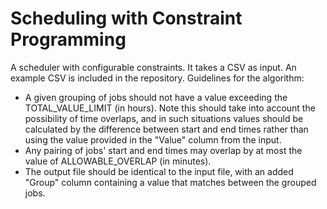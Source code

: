 Scheduling with Constraint Programming
=======================================================================

A scheduler with configurable constraints. It takes a CSV as
input. An example CSV is included in the repository.
Guidelines for the algorithm:
- A given grouping of jobs should not have a value exceeding the
TOTAL_VALUE_LIMIT (in hours). Note this should take into account the
possibility of time overlaps, and in such situations values should be
calculated by the difference between start and end times rather than
using the value provided in the "Value" column from the input.
- Any pairing of jobs' start and end times may overlap by at most
the value of ALLOWABLE_OVERLAP (in minutes).
- The output file should be identical to the input file, with an added
"Group" column containing a value that matches between the grouped
jobs.
